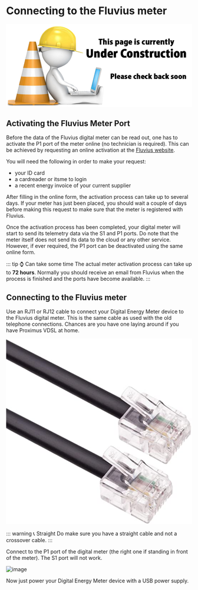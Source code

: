 # Connecting to the Fluvius meter

![UNDER CONSTRUCTION](./images/underconstruction.jpg)

## Activating the Fluvius Meter Port

Before the data of the Fluvius digital meter can be read out, one has to activate the P1 port of the meter online (no technician is required). This can be achieved by requesting an online activation at the [Fluvius website](https://www.fluvius.be/nl/thema/meters-en-meterstanden/activeer-desactiveer-je-gebruikerspoorten).

You will need the following in order to make your request:

* your ID card
* a cardreader or itsme to login
* a recent energy invoice of your current supplier

After filling in the online form, the activation process can take up to several days. If your meter has just been placed, you should wait a couple of days before making this request to make sure that the meter is registered with Fluvius.

Once the activation process has been completed, your digital meter will start to send its telemetry data via the S1 and P1 ports. Do note that the meter itself does not send its data to the cloud or any other service. However, if ever required, the P1 port can be deactivated using the same online form.

::: tip ⌚ Can take some time
The actual meter activation process can take up to **72 hours**. Normally you should receive an email from Fluvius when the process is finished and the ports have become available.
:::

## Connecting to the Fluvius meter

Use an RJ11 or RJ12 cable to connect your Digital Energy Meter device to the Fluvius digital meter. This is the same cable as used with the old telephone connections. Chances are you have one laying around if you have Proximus VDSL at home.

![RJ11](./images/rj11.jpg)

::: warning 📞 Straight
Do make sure you have a straight cable and not a crossover cable.
:::

Connect to the P1 port of the digital meter (the right one if standing in front of the meter). The S1 port will not work.

![image](./images/digital_meter.jpg)

<!-- TODO - Draw arrow on P1 and cross on S1 -->

Now just power your Digital Energy Meter device with a USB power supply.

<!-- TODO - Photo of the whole setup -->
